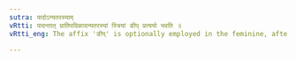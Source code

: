 ```yaml
---
sutra: पादोऽन्यतरस्याम्
vRtti: पादन्तात् प्रातिपदिकादन्यतरस्यां स्त्रियां ङीप् प्रत्ययो भवति ॥
vRtti_eng: The affix 'ङीप्' is optionally employed in the feminine, after a Nominal-stem ending with word '_pad_.'

---
```

